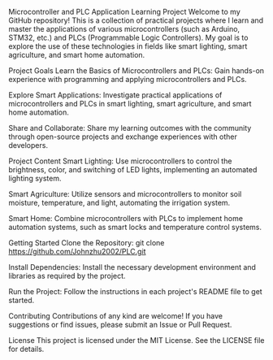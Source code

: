 Microcontroller and PLC Application Learning Project
Welcome to my GitHub repository! This is a collection of practical projects where I learn and master the applications of various microcontrollers (such as Arduino, STM32, etc.) and PLCs (Programmable Logic Controllers). My goal is to explore the use of these technologies in fields like smart lighting, smart agriculture, and smart home automation.

Project Goals
Learn the Basics of Microcontrollers and PLCs: Gain hands-on experience with programming and applying microcontrollers and PLCs.

Explore Smart Applications: Investigate practical applications of microcontrollers and PLCs in smart lighting, smart agriculture, and smart home automation.

Share and Collaborate: Share my learning outcomes with the community through open-source projects and exchange experiences with other developers.

Project Content
Smart Lighting: Use microcontrollers to control the brightness, color, and switching of LED lights, implementing an automated lighting system.

Smart Agriculture: Utilize sensors and microcontrollers to monitor soil moisture, temperature, and light, automating the irrigation system.

Smart Home: Combine microcontrollers with PLCs to implement home automation systems, such as smart locks and temperature control systems.

Getting Started
Clone the Repository: git clone https://github.com/Johnzhu2002/PLC.git

Install Dependencies: Install the necessary development environment and libraries as required by the project.

Run the Project: Follow the instructions in each project's README file to get started.

Contributing
Contributions of any kind are welcome! If you have suggestions or find issues, please submit an Issue or Pull Request.

License
This project is licensed under the MIT License. See the LICENSE file for details.
